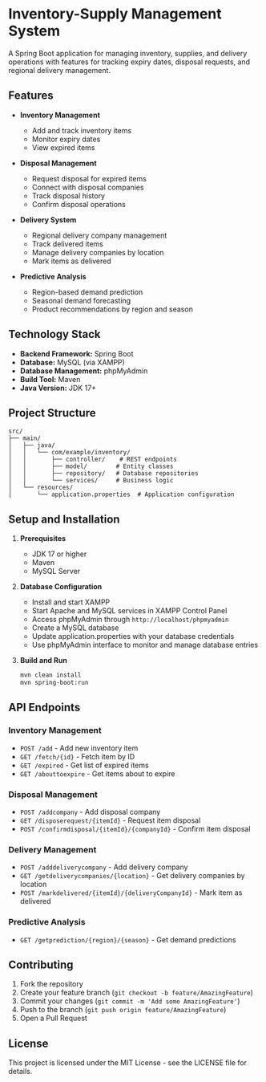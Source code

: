# Inventory-Supply Management System

A Spring Boot application for managing inventory, supplies, and delivery operations with features for tracking expiry dates, disposal requests, and regional delivery management.

## Features

- **Inventory Management**
  - Add and track inventory items
  - Monitor expiry dates
  - View expired items

- **Disposal Management**
  - Request disposal for expired items
  - Connect with disposal companies
  - Track disposal history
  - Confirm disposal operations

- **Delivery System**
  - Regional delivery company management
  - Track delivered items
  - Manage delivery companies by location
  - Mark items as delivered

- **Predictive Analysis**
  - Region-based demand prediction
  - Seasonal demand forecasting
  - Product recommendations by region and season

## Technology Stack

- **Backend Framework:** Spring Boot
- **Database:** MySQL (via XAMPP)
- **Database Management:** phpMyAdmin
- **Build Tool:** Maven
- **Java Version:** JDK 17+

## Project Structure

```
src/
├── main/
│   ├── java/
│   │   └── com/example/inventory/
│   │       ├── controller/    # REST endpoints
│   │       ├── model/        # Entity classes
│   │       ├── repository/   # Database repositories
│   │       └── services/     # Business logic
│   └── resources/
│       └── application.properties  # Application configuration
```

## Setup and Installation

1. **Prerequisites**
   - JDK 17 or higher
   - Maven
   - MySQL Server

2. **Database Configuration**
   - Install and start XAMPP
   - Start Apache and MySQL services in XAMPP Control Panel
   - Access phpMyAdmin through `http://localhost/phpmyadmin`
   - Create a MySQL database
   - Update application.properties with your database credentials
   - Use phpMyAdmin interface to monitor and manage database entries

3. **Build and Run**
   ```bash
   mvn clean install
   mvn spring-boot:run
   ```

## API Endpoints

### Inventory Management
- `POST /add` - Add new inventory item
- `GET /fetch/{id}` - Fetch item by ID
- `GET /expired` - Get list of expired items
- `GET /abouttoexpire` - Get items about to expire

### Disposal Management
- `POST /addcompany` - Add disposal company
- `GET /disposerequest/{itemId}` - Request item disposal
- `POST /confirmdisposal/{itemId}/{companyId}` - Confirm item disposal

### Delivery Management
- `POST /adddeliverycompany` - Add delivery company
- `GET /getdeliverycompanies/{location}` - Get delivery companies by location
- `POST /markdelivered/{itemId}/{deliveryCompanyId}` - Mark item as delivered

### Predictive Analysis
- `GET /getprediction/{region}/{season}` - Get demand predictions

## Contributing

1. Fork the repository
2. Create your feature branch (`git checkout -b feature/AmazingFeature`)
3. Commit your changes (`git commit -m 'Add some AmazingFeature'`)
4. Push to the branch (`git push origin feature/AmazingFeature`)
5. Open a Pull Request

## License

This project is licensed under the MIT License - see the LICENSE file for details.
